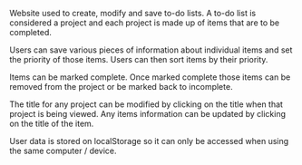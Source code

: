 Website used to create, modify and save to-do lists. A to-do list is considered a project and each project is made up of items that are to be completed. 

Users can save various pieces of information about individual items and set the priority of those items. Users can then sort items by their priority. 

Items can be marked complete. Once marked complete those items can be removed from the project or be marked back to incomplete. 

The title for any project can be modified by clicking on the title when that project is being viewed. Any items information can be updated by clicking on the title of the item. 

User data is stored on localStorage so it can only be accessed when using the same computer / device. 
